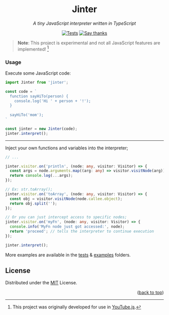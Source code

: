 [actions]: https://github.com/LuanRT/Jinter/actions
[say-thanks]: https://saythanks.io/to/LuanRT

<h1 align=center>
  Jinter
</h1>

<p align=center>
   <i>A tiny JavaScript interpreter written in TypeScript</i>
</p>

<div align="center">

  [![Tests](https://github.com/LuanRT/Jinter/actions/workflows/node.js.yml/badge.svg)][actions]
  [![Say thanks](https://img.shields.io/badge/Say%20Thanks-!-1EAEDB.svg)][say-thanks]

</div>

> **Note**: This project is experimental and not all JavaScript features are implemented! [^1]

### Usage

Execute some JavaScript code:
```ts
import Jinter from 'jinter';

const code = `
  function sayHiTo(person) {
    console.log('Hi ' + person + '!');
  }
  
  sayHiTo('mom');
`

const jinter = new Jinter(code);
jinter.interpret();
```
---
Inject your own functions and variables into the interpreter;
```ts
// ...

jinter.visitor.on('println', (node: any, visitor: Visitor) => {
  const args = node.arguments.map((arg: any) => visitor.visitNode(arg));
  return console.log(...args);
});

// Ex: str.toArray();
jinter.visitor.on('toArray', (node: any, visitor: Visitor) => {
  const obj = visitor.visitNode(node.callee.object);
  return obj.split('');      
});

// Or you can just intercept access to specific nodes;
jinter.visitor.on('myFn', (node: any, visitor: Visitor) => {
  console.info('MyFn node just got accessed:', node);
  return 'proceed'; // tells the interpreter to continue execution 
});

jinter.interpret();
```

More examples are available in the [tests](/test) & [examples](/examples) folders.

## License
Distributed under the [MIT](https://choosealicense.com/licenses/mit/) License.

<!-- Footnotes -->
[^1]: This project was originally developed for use in [YouTube.js](https://github.com/LuanRT/YouTube.js).

<p align="right">
  (<a href="#top">back to top</a>)
</p>
